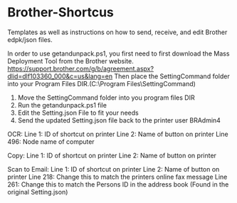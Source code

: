 # Brother-Shortcus
Templates as well as instructions on how to send, receive, and edit Brother edpk/json files.

In order to use getandunpack.ps1, you first need to first download the Mass Deployment Tool from
the Brother website. https://support.brother.com/g/b/agreement.aspx?dlid=dlf103360_000&c=us&lang=en
Then place the SettingCommand folder into your Program Files DIR.(C:\Program Files\SettingCommand)

1. Move the SettingCommand folder into you program files DIR
2. Run the getandunpack.ps1 file
3. Edit the Setting.json File to fit your needs
4. Send the updated Setting.json file back to the printer user BRAdmin4

OCR:
Line 1: ID of shortcut on printer
Line 2: Name of button on printer
Line 496: Node name of computer

Copy:
Line 1: ID of shortcut on printer
Line 2: Name of button on printer

Scan to Email:
Line 1: ID of shortcut on printer
Line 2: Name of button on printer
Line 218: Change this to match the printers online fax message
Line 261: Change this to match the Persons ID in the address book (Found in the original Setting.json)
